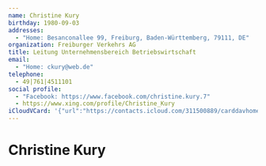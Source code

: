 ```yaml
---
name: Christine Kury
birthday: 1980-09-03
addresses:
  - "Home: Besanconallee 99, Freiburg, Baden-Württemberg, 79111, DE"
organization: Freiburger Verkehrs AG
title: Leitung Unternehmensbereich Betriebswirtschaft
email:
  - "Home: ckury@web.de"
telephone:
  - 49|761|4511101
social profile:
  - "Facebook: https://www.facebook.com/christine.kury.7"
  - https://www.xing.com/profile/Christine_Kury
iCloudVCard: '{"url":"https://contacts.icloud.com/311500889/carddavhome/card/MWJmOTRmZTEtZTcwMi00MzliLWE1NTItOWJjNDUwMDY1MjU3.vcf","etag":"\"kmfhbxjy\"","data":"BEGIN:VCARD\r\nVERSION:3.0\r\nFN:\r\nN:Kury;Christine;;;\r\nUID:1bf94fe1-e702-439b-a552-9bc450065257\r\nBDAY;VALUE=date:1980-09-03\r\nADR;TYPE=HOME:;;Besanconallee 99;Freiburg;Baden-Württemberg;79111;DE;\r\nWP1.X-ABLABEL:Work\r\nWP2.X-ABLABEL:Work\r\nWP3.X-ABLABEL:Work\r\nitem0.X-ABLABEL:xing\r\nPRODID:ez-vcard 0.9.13-fc\r\nREV:2025-04-03T22:09:15Z\r\nORG:Freiburger Verkehrs AG;\r\nTITLE:Leitung Unternehmensbereich Betriebswirtschaft\r\nEMAIL;TYPE=HOME:ckury@web.de\r\nPHOTO;VALUE=uri:https://gateway.icloud.com/contacts/311500889/ck/card/03434\r\n d0f0055c77a0f8c3e3629003bd4\r\nTEL:49|761|4511101\r\nX-SOCIALPROFILE;TYPE=facebook;X-USER=christine.kury.7;X-USERID=1623355831;X\r\n -DISPLAYNAME=Christine Kury:https://www.facebook.com/christine.kury.7\r\nitem0.X-SOCIALPROFILE;X-USER=Christine_Kury:https://www.xing.com/profile/Ch\r\n ristine_Kury\r\nEND:VCARD"}'
---
```

# Christine Kury